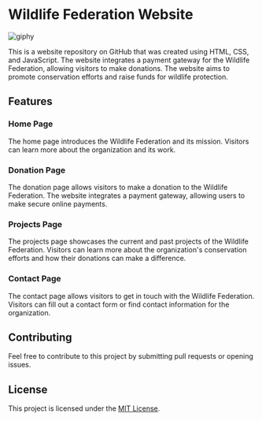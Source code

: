 # Wildlife Federation Website

![giphy](https://media.giphy.com/media/xT0BKLeNrgFCdOTnZm/giphy.gif)

This is a website repository on GitHub that was created using HTML, CSS, and JavaScript. The website integrates a payment gateway for the Wildlife Federation, allowing visitors to make donations. The website aims to promote conservation efforts and raise funds for wildlife protection.

## Features

### Home Page

The home page introduces the Wildlife Federation and its mission. Visitors can learn more about the organization and its work.

### Donation Page

The donation page allows visitors to make a donation to the Wildlife Federation. The website integrates a payment gateway, allowing users to make secure online payments.

### Projects Page

The projects page showcases the current and past projects of the Wildlife Federation. Visitors can learn more about the organization's conservation efforts and how their donations can make a difference.

### Contact Page

The contact page allows visitors to get in touch with the Wildlife Federation. Visitors can fill out a contact form or find contact information for the organization.

## Contributing

Feel free to contribute to this project by submitting pull requests or opening issues.

## License

This project is licensed under the [MIT License](https://opensource.org/licenses/MIT).
